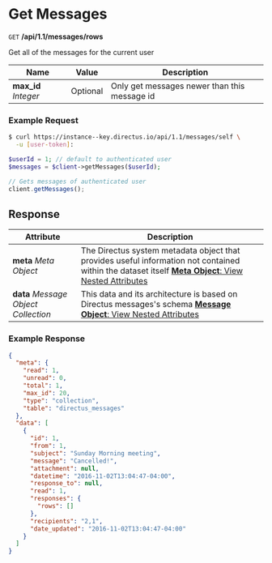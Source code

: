 # Get Messages

<span class="request">`GET` **/api/1.1/messages/rows**</span>

<span class="description">Get all of the messages for the current user</span>

<span class="arguments">Name</span> | Value | Description
--------|-----|------------
**max_id** _Integer_  |  <span class="optional">Optional</span>  |  Only get messages newer than this message id

### Example Request

```bash
$ curl https://instance--key.directus.io/api/1.1/messages/self \
  -u [user-token]:
```

```php
$userId = 1; // default to authenticated user
$messages = $client->getMessages($userId);
```

```javascript
// Gets messages of authenticated user
client.getMessages();
```

## Response

<span class="attributes">Attribute</span> | Description
--------|------------
**meta** _Meta Object_ | The Directus system metadata object that provides useful information not contained within the dataset itself [**Meta Object**: View Nested Attributes](/overview/objects-model.md#meta-object)
**data** _Message Object Collection_ | <span class="custom">This data and its architecture is based on Directus messages's schema</span> [**Message Object**: View Nested Attributes](/overview/objects-model.md#message-object)

### Example Response

```json
{
  "meta": {
    "read": 1,
    "unread": 0,
    "total": 1,
    "max_id": 20,
    "type": "collection",
    "table": "directus_messages"
  },
  "data": [
    {
      "id": 1,
      "from": 1,
      "subject": "Sunday Morning meeting",
      "message": "Cancelled!",
      "attachment": null,
      "datetime": "2016-11-02T13:04:47-04:00",
      "response_to": null,
      "read": 1,
      "responses": {
        "rows": []
      },
      "recipients": "2,1",
      "date_updated": "2016-11-02T13:04:47-04:00"
    }
  ]
}
```
